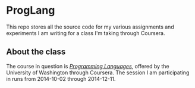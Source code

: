 ProgLang
========

This repo stores all the source code for my various assignments and experiments I am writing for a class I'm taking through Coursera.

## About the class
The course in question is [*Programming Languages*](https://www.coursera.org/course/proglang), offered by the University of Washington through Coursera. The session I am participating in runs from 2014-10-02 through 2014-12-11.
